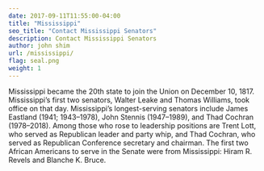 ```yaml
---
date: 2017-09-11T11:55:00-04:00
title: "Mississippi"
seo_title: "Contact Mississippi Senators"
description: Contact Mississippi Senators
author: john shim
url: /mississippi/
flag: seal.png
weight: 1
---
```


Mississippi became the 20th state to join the Union on December 10, 1817. Mississippi’s first two senators, Walter Leake and Thomas Williams, took office on that day. Mississippi’s longest-serving senators include James Eastland (1941; 1943–1978), John Stennis (1947–1989), and Thad Cochran (1978–2018). Among those who rose to leadership positions are Trent Lott, who served as Republican leader and party whip, and Thad Cochran, who served as Republican Conference secretary and chairman. The first two African Americans to serve in the Senate were from Mississippi: Hiram R. Revels and Blanche K. Bruce.